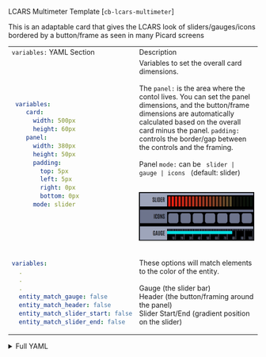 LCARS Multimeter Template [`cb-lcars-multimeter`]

This is an adaptable card that gives the LCARS look of sliders/gauges/icons bordered by a button/frame as seen in many Picard screens<br>

<table>
<tr>
<td> <code>variables:</code> YAML Section</td> <td> Description </td>
</tr>

<tr>
<td>

```yaml
 variables:
    card:
      width: 500px
      height: 60px
    panel:
      width: 380px
      height: 50px
      padding:
        top: 5px
        left: 5px
        right: 0px
        bottom: 0px
      mode: slider
```
</td>
<td>
Variables to set the overall card dimensions.<br><br>
The <code>panel:</code> is the area where the contol lives.  You can set the panel dimensions, and the button/frame dimensions are automatically calculated based on the overall card minus the panel.  <code>padding:</code> controls the border/gap between the controls and the framing.<br>
<br>
Panel <code>mode:</code> can be <code> slider | gauge | icons </code> (default: slider)<br><br>

![multimeter-1](../images/button_samples/cb-lcars-multimeter.png)
</td>
</tr>

<tr>
<td>

```yaml
variables:
  .
  .
  .
  entity_match_gauge: false
  entity_match_header: false
  entity_match_slider_start: false
  entity_match_slider_end: false 

```
</td>
<td>
These options will match elements to the color of the entity.<br><br>
Gauge (the slider bar)<br>
Header (the button/framing around the panel)<br>
Slider Start/End (gradient position on the slider)
</td>
</tr>



</table>


<details closed><summary>Full YAML</summary>

```yaml
  variables:
    card:
      width: 500px
      height: 60px
    panel:
      width: 380px
      height: 50px
      padding:
        top: 5px
        left: 5px
        right: 0px
        bottom: 0px
      mode: slider
    entity: '[[[ return entity.entity_id ]]]'
    entity_color: '[[[ return variables.__get_light_css_color(variables.entity) ]]]'
    entity_match_gauge: false
    entity_match_slider: '[[[ return variables.entity_match_gauge ]]]'
    entity_match_header: false
    entity_match_slider_start: false
    entity_match_slider_end: false
    slider:
      entity: '[[[ return variables.entity ]]]'
      entity_match_slider_start: '[[[ return variables.entity_match_slider_start ]]]'
      entity_match_slider_end: '[[[ return variables.entity_match_slider_end ]]]'
    gauge:
      entity: '[[[ return variables.entity ]]]'
      entity_match_slider: '[[[ return variables.entity_match_slider ]]]'
    label: null
    header_button:
      variables:
        text:
          label:
            font_size: 24px
          state:
            font_size: 24px
          name:
            font_size: 24px
        card:
          color:
            active: >
              [[[ return  variables.entity_match_header ?
              variables.entity_color :

              "var(--lcars-ui-secondary)" ]]]
            inactive: var(--lcars-ui-primary)
            background:
              active: >
                [[[ return  variables.entity_match_header ?
                variables.entity_color :

                "var(--lcars-ui-secondary)" ]]]
              inactive: var(--lcars-ui-primary)
            border: null
        icon:
          color:
            active: null
            inactive: null
            background:
              active: null
              inactive: null
```
</details>